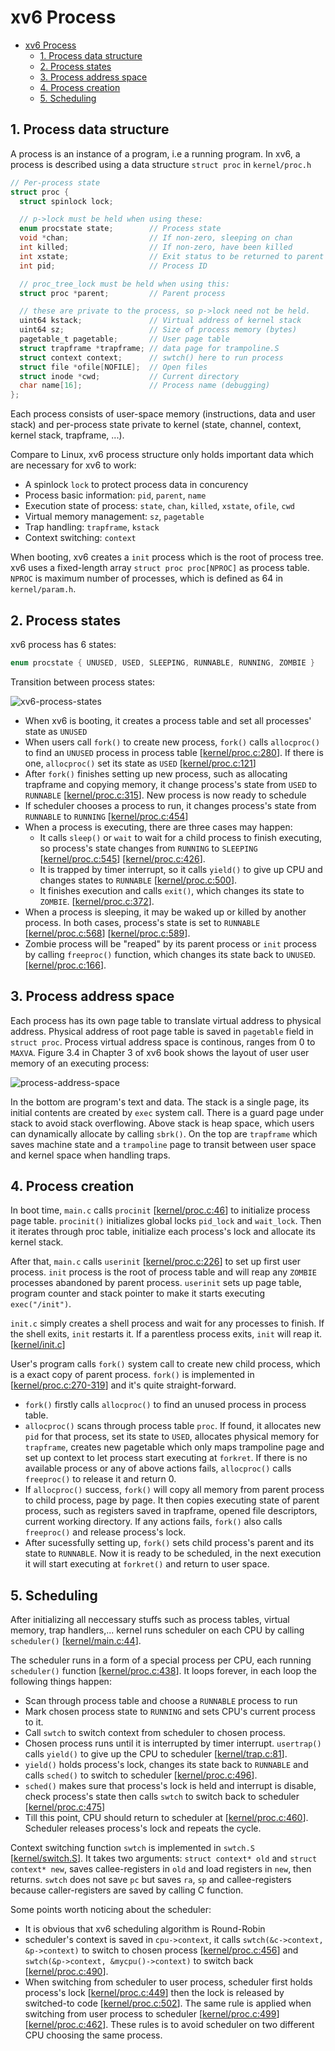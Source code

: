 # xv6 Process

- [xv6 Process](#xv6-process)
  - [1. Process data structure](#1-process-data-structure)
  - [2. Process states](#2-process-states)
  - [3. Process address space](#3-process-address-space)
  - [4. Process creation](#4-process-creation)
  - [5. Scheduling](#5-scheduling)

## 1. Process data structure

A process is an instance of a program, i.e a running program. In xv6, a process is 
described using a data structure `struct proc` in `kernel/proc.h`
```c
// Per-process state
struct proc {
  struct spinlock lock;

  // p->lock must be held when using these:
  enum procstate state;        // Process state
  void *chan;                  // If non-zero, sleeping on chan
  int killed;                  // If non-zero, have been killed
  int xstate;                  // Exit status to be returned to parent's wait
  int pid;                     // Process ID

  // proc_tree_lock must be held when using this:
  struct proc *parent;         // Parent process

  // these are private to the process, so p->lock need not be held.
  uint64 kstack;               // Virtual address of kernel stack
  uint64 sz;                   // Size of process memory (bytes)
  pagetable_t pagetable;       // User page table
  struct trapframe *trapframe; // data page for trampoline.S
  struct context context;      // swtch() here to run process
  struct file *ofile[NOFILE];  // Open files
  struct inode *cwd;           // Current directory
  char name[16];               // Process name (debugging)
};
```
Each process consists of user-space memory (instructions, data and user stack) and per-process state private to kernel (state, channel, context, kernel stack, trapframe, ...).

Compare to Linux, xv6 process structure only holds important data which are necessary for xv6 to work:
- A spinlock `lock` to protect process data in concurency
- Process basic information: `pid`, `parent`, `name`
- Execution state of process: `state`, `chan`, `killed`, `xstate`, `ofile`, `cwd`
- Virtual memory management: `sz`, `pagetable`
- Trap handling: `trapframe`, `kstack` 
- Context switching: `context`

When booting, xv6 creates a `init` process which is the root of process tree. xv6 uses a fixed-length array `struct proc proc[NPROC]` as process table. `NPROC` is maximum number of processes, which is defined as 64 in `kernel/param.h`.

## 2. Process states

xv6 process has 6 states:
```c
enum procstate { UNUSED, USED, SLEEPING, RUNNABLE, RUNNING, ZOMBIE }
```

Transition between process states:

![xv6-process-states](./images/process-states.svg)

- When xv6 is booting, it creates a process table and set all processes' state as `UNUSED`
- When users call `fork()` to create new process, `fork()` calls `allocproc()` to 
find an `UNUSED` process in process table 
[[kernel/proc.c:280](https://github.com/mit-pdos/xv6-riscv/blob/riscv/kernel/proc.c#L280)]. 
If there is one, `allocproc()` set its state as `USED`
[[kernel/proc.c:121](https://github.com/mit-pdos/xv6-riscv/blob/riscv/kernel/proc.c#L121)]
- After `fork()` finishes setting up new process, such as allocating trapframe and 
copying memory, it change process's state from `USED` to `RUNNABLE` 
[[kernel/proc.c:315](https://github.com/mit-pdos/xv6-riscv/blob/riscv/kernel/proc.c#L315)]. New process is now ready to schedule
- If scheduler chooses a process to run, it changes process's state from `RUNNABLE` to `RUNNING` 
[[kernel/proc.c:454](https://github.com/mit-pdos/xv6-riscv/blob/riscv/kernel/proc.c#L454)]
- When a process is executing, there are three cases may happen:
  - It calls `sleep()` or `wait` to wait for a child process to finish executing, so process's state changes from `RUNNING` to `SLEEPING` 
  [[kernel/proc.c:545](https://github.com/mit-pdos/xv6-riscv/blob/riscv/kernel/proc.c#L545)] 
  [[kernel/proc.c:426](https://github.com/mit-pdos/xv6-riscv/blob/riscv/kernel/proc.c#L426)]. 
  - It is trapped by timer interrupt, so it calls `yield()` to give up CPU and changes states to `RUNNABLE`
  [[kernel/proc.c:500](https://github.com/mit-pdos/xv6-riscv/blob/riscv/kernel/proc.c#L500)]. 
  - It finishes execution and calls `exit()`, which changes its state to `ZOMBIE`. 
  [[kernel/proc.c:372](https://github.com/mit-pdos/xv6-riscv/blob/riscv/kernel/proc.c#L372)]. 
- When a process is sleeping, it may be waked up or killed by another process. In both cases, process's state is set to `RUNNABLE`
  [[kernel/proc.c:568](https://github.com/mit-pdos/xv6-riscv/blob/riscv/kernel/proc.c#L568)] 
  [[kernel/proc.c:589](https://github.com/mit-pdos/xv6-riscv/blob/riscv/kernel/proc.c#L589)]. 
- Zombie process will be "reaped" by its parent process or `init` process by calling `freeproc()` function, which changes its state back to `UNUSED`.
  [[kernel/proc.c:166](https://github.com/mit-pdos/xv6-riscv/blob/riscv/kernel/proc.c#L166)]. 

## 3. Process address space

Each process has its own page table to translate virtual address to physical address.
Physical address of root page table is saved in `pagetable` field in `struct proc`. Process virtual address space is continous, ranges from 0 to `MAXVA`. 
Figure 3.4 in Chapter 3 of xv6 book shows the layout of user user memory of an executing process:

![process-address-space](images/process-address-space.png)

In the bottom are program's text and data. The stack is a single page, its initial 
contents are created by `exec` system call. There is a guard page under stack to avoid 
stack overflowing. Above stack is heap space, which users can dynamically allocate by calling `sbrk()`. On the top are `trapframe` which saves machine state and a `trampoline` page to transit between user space and kernel space when handling traps.

## 4. Process creation

In boot time, `main.c` calls `procinit` 
[[kernel/proc.c:46](https://github.com/mit-pdos/xv6-riscv/blob/riscv/kernel/proc.c#L46)] to initialize process 
page table. `procinit()` initializes global locks `pid_lock` and `wait_lock`. Then 
it iterates through proc table, initialize each process's lock and allocate its kernel stack.

After that, `main.c` calls `userinit` 
[[kernel/proc.c:226](https://github.com/mit-pdos/xv6-riscv/blob/riscv/kernel/proc.c#L226)] to set up first user process.
`init` process is the root of process table and will reap any `ZOMBIE` processes abandoned by parent process. `userinit` sets up page table, program counter and 
stack pointer to make it starts executing `exec("/init")`.

`init.c` simply creates a shell process and wait for any processes to finish. If the 
shell exits, `init` restarts it. If a parentless process exits, `init` will reap it.
[[kernel/init.c](https://github.com/mit-pdos/xv6-riscv/blob/riscv/kernel/init.c)]

User's program calls `fork()` system call to create new child process, which is a exact copy of parent process. `fork()` is implemented in 
[[kernel/proc.c:270-319](https://github.com/mit-pdos/xv6-riscv/blob/riscv/kernel/proc.c#L270)]
 and it's quite straight-forward.

- `fork()` firstly calls `allocproc()` to find an unused process in process table. 
- `allocproc()` scans through process table `proc`. If found, it allocates new `pid`
for that process, set its state to `USED`, allocates physical memory for `trapframe`, creates new pagetable which only maps trampoline page and set up context to let process 
start executing at `forkret`. If there is no available process or any of above actions 
fails, `allocproc()` calls `freeproc()` to release it and return 0.
- If `allocproc()` success, `fork()` will copy all memory from parent process to child process, page by page. It then copies executing state of parent process, such as registers saved in trapframe, opened file descriptors, current working directory. If any actions fails, `fork()` also calls `freeproc()` and release process's lock.
- After sucessfully setting up, `fork()` sets child process's parent and its state to 
`RUNNABLE`. Now it is ready to be scheduled, in the next execution it will start executing at `forkret()` and return to user space.

## 5. Scheduling

After initializing all neccessary stuffs such as process tables, virtual memory, trap handlers,... kernel runs scheduler on each CPU by calling `scheduler()` [[kernel/main.c:44](https://github.com/mit-pdos/xv6-riscv/blob/riscv/kernel/main.c#L44)].

The scheduler runs in a form of a special process per CPU, each running `scheduler()` function
[[kernel/proc.c:438](https://github.com/mit-pdos/xv6-riscv/blob/riscv/kernel/proc.c#L438)]. It loops forever, in each loop the following things happen:
- Scan through process table and choose a `RUNNABLE` process to run
- Mark chosen process state to `RUNNING` and sets CPU's current process to it.
- Call `swtch` to switch context from scheduler to chosen process.
- Chosen process runs until it is interrupted by timer interrupt. `usertrap()` calls `yield()` to give up the CPU to scheduler [[kernel/trap.c:81](https://github.com/mit-pdos/xv6-riscv/blob/riscv/kernel/trap.c#L81)].
- `yield()` holds process's lock, changes its state back to `RUNNABLE` and calls `sched()` to switch to scheduler [[kernel/proc.c:496](https://github.com/mit-pdos/xv6-riscv/blob/riscv/kernel/proc.c#L496)].
- `sched()` makes sure that process's lock is held and interrupt is disable, check process's state then calls `swtch` to switch back to scheduler [[kernel/proc.c:475](https://github.com/mit-pdos/xv6-riscv/blob/riscv/kernel/proc.c#L475)]
- Till this point, CPU should return to scheduler at [[kernel/proc.c:460](https://github.com/mit-pdos/xv6-riscv/blob/riscv/kernel/proc.c#L460)]. Scheduler releases process's lock and repeats the cycle.

Context switching function `swtch` is implemented in `swtch.S` [[kernel/switch.S](https://github.com/mit-pdos/xv6-riscv/blob/riscv/kernel/swtch.S)]. It takes two arguments: `struct context* old` and `struct context* new`, saves callee-registers in `old` and load registers in `new`, then returns. `swtch` does not save `pc` but saves `ra`, `sp` and callee-registers because caller-registers are saved by calling C function. 

Some points worth noticing about the scheduler:
- It is obvious that xv6 scheduling algorithm is Round-Robin
- scheduler's context is saved in `cpu->context`, it calls `swtch(&c->context, &p->context)` to switch to chosen process [[kernel/proc.c:456](https://github.com/mit-pdos/xv6-riscv/blob/riscv/kernel/proc.c#L456)] and `swtch(&p->context, &mycpu()->context)` to switch back [[kernel/proc.c:490](https://github.com/mit-pdos/xv6-riscv/blob/riscv/kernel/proc.c#L490)].
- When switching from scheduler to user process, scheduler first holds process's lock [[kernel/proc.c:449](https://github.com/mit-pdos/xv6-riscv/blob/riscv/kernel/proc.c#L449)] then the lock is released by switched-to code [[kernel/proc.c:502](https://github.com/mit-pdos/xv6-riscv/blob/riscv/kernel/proc.c#L502)]. The same rule is applied when switching from user process to scheduler [[kernel/proc.c:499](https://github.com/mit-pdos/xv6-riscv/blob/riscv/kernel/proc.c#L499)] 
[[kernel/proc.c:462](https://github.com/mit-pdos/xv6-riscv/blob/riscv/kernel/proc.c#L462)]. These rules is to avoid scheduler on two different CPU choosing the same process.